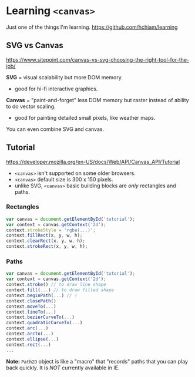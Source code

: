 # Learning `<canvas>`

Just one of the things I'm learning. <https://github.com/hchiam/learning>

## SVG vs Canvas

<https://www.sitepoint.com/canvas-vs-svg-choosing-the-right-tool-for-the-job/>

**SVG** = visual scalability but more DOM memory.

- good for hi-fi interactive graphics.

**Canvas** = "paint-and-forget" less DOM memory but raster instead of ability to do vector scaling.

- good for painting detailed small pixels, like weather maps.

You can even combine SVG and canvas.

## Tutorial

<https://developer.mozilla.org/en-US/docs/Web/API/Canvas_API/Tutorial>

- `<canvas>` isn't supported on some older browsers.
- `<canvas>` default size is 300 x 150 pixels.
- unlike SVG, `<canvas>` basic building blocks are *only* rectangles and paths.

### Rectangles

```js
var canvas = document.getElementById('tutorial');
var context = canvas.getContext('2d');
context.strokeStyle = 'rgba(...)';
context.fillRect(x, y, w, h);
context.clearRect(x, y, w, h);
context.strokeRect(x, y, w, h);
```

### Paths

```js
var canvas = document.getElementById('tutorial');
var context = canvas.getContext('2d');
context.stroke() // to draw line shape
context.fill(...) // to draw filled shape
context.beginPath(...) // !
context.closePath()
context.moveTo(...)
context.lineTo(...)
context.bezierCurveTo(...)
context.quadraticCurveTo(...)
context.arc(...)
context.arcTo(...)
context.ellipse(...)
context.rect(...)
...
```

**Note:** `Path2D` object is like a "macro" that "records" paths that you can play back quickly. It is *NOT* currently available in IE.
